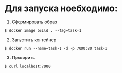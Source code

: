 # Для запуска ноебходимо:

1. Сформировать образ
```
$ docker image build . --tag=task-1
```

2. Запустить контейнер
```
$ docker run --name=task-1 -d -p 7000:80 task-1
```

3. Проверить
```
$ curl localhost:7000
```